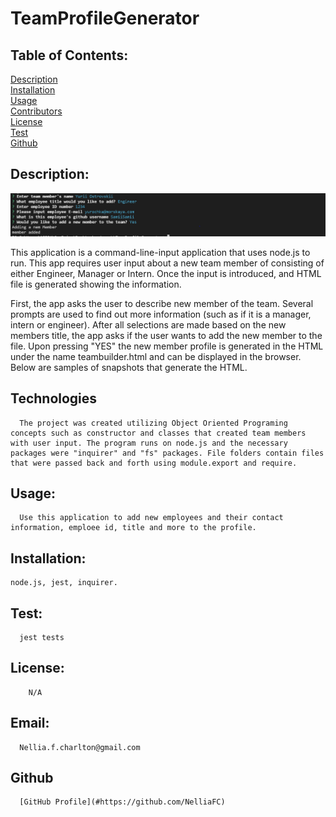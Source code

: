 # TeamProfileGenerator

## Table of Contents:

[Description](#description) <br/>
[Installation](#installation)<br/>
[Usage](#usage)<br/>
[Contributors](#contributors)<br/>
[License](#license)<br/>
[Test](#test)<br/>
[Github](#github)<br/>


## Description:
    
   ![Node Questionnaire to add a new member](./src/image/TeamProfileCapture.png?raw=true "inquirer")

   This application is a command-line-input application that uses node.js to run. This app requires user input about a new team member of consisting of either Engineer, Manager or Intern. Once the input is introduced, and HTML file is generated showing the information. 

   First, the app asks the user to describe new member of the team. Several prompts are used to find out more information (such as if it is a manager, intern or engineer). After all selections are made based on the new members title, the app asks if the user wants to add the new member to the file. Upon pressing "YES" the new member profile is generated in the HTML under the name teambuilder.html and can be displayed in the browser. Below are samples of snapshots that generate the HTML.


## Technologies
      The project was created utilizing Object Oriented Programing concepts such as constructor and classes that created team members with user input. The program runs on node.js and the necessary packages were "inquirer" and "fs" packages. File folders contain files that were passed back and forth using module.export and require.
## Usage:   
      Use this application to add new employees and their contact information, emploee id, title and more to the profile.
## Installation:  
    node.js, jest, inquirer.
## Test:
      jest tests 
## License:
        N/A
## Email:
      Nellia.f.charlton@gmail.com      

## Github
     
      [GitHub Profile](#https://github.com/NelliaFC)
   
     


 

